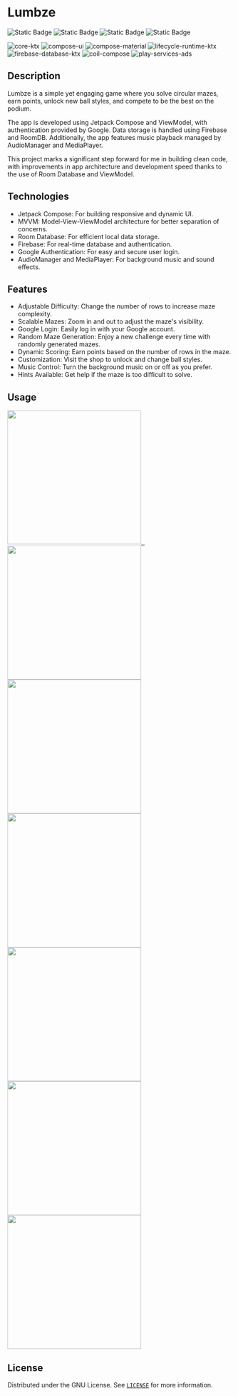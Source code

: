 # Lumbze
![Static Badge](https://img.shields.io/badge/jetpack_compose-1.3.0-green)
![Static Badge](https://img.shields.io/badge/compileSdk-33-blue)
![Static Badge](https://img.shields.io/badge/minSdkVersion-28-blue)
![Static Badge](https://img.shields.io/badge/targetSdkVersion-33-blue)

![core-ktx](https://img.shields.io/badge/androidx.core:core--ktx-1.9.0-yellow)
![compose-ui](https://img.shields.io/badge/androidx.compose.ui:ui-1.3.2-orange)
![compose-material](https://img.shields.io/badge/androidx.compose.material:material-1.3.1-orange)
![lifecycle-runtime-ktx](https://img.shields.io/badge/androidx.lifecycle:lifecycle--runtime--ktx-2.5.1-blue)
![firebase-database-ktx](https://img.shields.io/badge/com.google.firebase:firebase--database--ktx-20.1.0-red)
![coil-compose](https://img.shields.io/badge/io.coil--kt:coil--compose-2.2.2-purple)
![play-services-ads](https://img.shields.io/badge/com.google.android.gms:play--services--ads-21.4.0-red)

## Description
  Lumbze is a simple yet engaging game where you solve circular mazes, earn points, unlock new ball styles, and compete to be the best on the podium.

  The app is developed using Jetpack Compose and ViewModel, with authentication provided by Google. Data storage is handled using Firebase and RoomDB. Additionally, the app features music playback managed by AudioManager and MediaPlayer.

  This project marks a significant step forward for me in building clean code, with improvements in app architecture and development speed thanks to the use of Room Database and ViewModel.

## Technologies
* Jetpack Compose: For building responsive and dynamic UI.
* MVVM: Model-View-ViewModel architecture for better separation of concerns.
* Room Database: For efficient local data storage.
* Firebase: For real-time database and authentication.
* Google Authentication: For easy and secure user login.
* AudioManager and MediaPlayer: For background music and sound effects.

## Features
* Adjustable Difficulty: Change the number of rows to increase maze complexity.
* Scalable Mazes: Zoom in and out to adjust the maze's visibility.
* Google Login: Easily log in with your Google account.
* Random Maze Generation: Enjoy a new challenge every time with randomly generated mazes.
* Dynamic Scoring: Earn points based on the number of rows in the maze.
* Customization: Visit the shop to unlock and change ball styles.
* Music Control: Turn the background music on or off as you prefer.
* Hints Available: Get help if the maze is too difficult to solve.

  
## Usage
<p align="left">
  <a href="https://play.google.com/store/apps/details?id=com.voidsamuraj.lumbze">  
    <img src="https://user-images.githubusercontent.com/49106260/157001205-8efc5d81-936b-452e-9847-3191c7dd7794.png"  width="300"/>&nbsp;&nbsp;
  </a>
  <br/>
  
  <img src="https://user-images.githubusercontent.com/49106260/216027083-07fe4a60-9a99-4157-842f-6b837cca9154.png"  width="300"/>
  <img src="https://user-images.githubusercontent.com/49106260/216026973-41dffe6f-84f9-4e02-a1ff-7c2f542712ff.png"  width="300"/> 
  <img src="https://user-images.githubusercontent.com/49106260/216027036-eff72995-1fed-4b28-9cff-d1c961c70f84.png"  width="300"/>
  <img src="https://user-images.githubusercontent.com/49106260/216026996-69a706cb-02be-48e1-9f0e-9e348ca650ca.png"  width="300"/>
  <img src="https://user-images.githubusercontent.com/49106260/216027018-e61ed39e-14b5-45b1-8dcd-dc6eb2272c99.png"  width="300"/>
  <img src="https://user-images.githubusercontent.com/49106260/216027127-f0be76b0-ab33-4cc2-a00b-0382b4a6d16c.png"  width="300"/>
</p>

## License

Distributed under the GNU License. See <a href="https://github.com/VoidSamuraj/Lumbze/blob/master/LICENSE">`LICENSE`</a> for more information.

